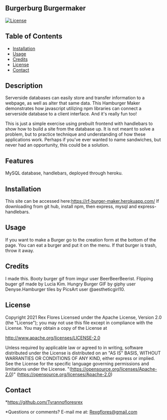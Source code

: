 ## Burgerburg Burgermaker
[![License](https://img.shields.io/badge/License-Apache%202.0-blue.svg)](https://opensource.org/licenses/Apache-2.0)
  
## Table of Contents
* [Installation](#installation)
* [Usage](#usage)
* [Credits](#credits)
* [License](#license)
* [Contact](#contact)

## Description
Serverside databases can easily store and transfer information to a webpage, as well as alter that same data. This Hamburger Maker demonstrates how javascript utilizing npm libraries can connect a serverside database to a client interface. And it's really fun too! 
      
This is just a simple exercise using prebuilt frontend with  handlebars to show how to build a site from the database up. It is not meant to solve a problem, but to practice technique and understanding of how these applications work. Perhaps if you've ever wanted to name sandwiches, but never had an opportunity, this could be a solution.
      
## Features
MySQL database, handlebars, deployed through heroku.
      
## Installation
This site can be accessed here:https://rf-burger-maker.herokuapp.com/ If downloading from git hub, install npm, then express, mysql and express-handlebars.
      
## Usage
If you want to make a Burger go to the creation form at the bottom of the page. You can eat a burger and put it on the menu. If that burger is trash, throw it away.
      
## Credits
I made this. Booty burger gif from imgur user BeerBeerBeerist. Flipping buger gif made by Lucia Kim. Hungry Burger GIF by giphy user Denyse.Hamburger tiles by PicsArt user @aestheticgirl10.
      
## License
Copyright 2021 Rex Flores Licensed under the Apache License, Version 2.0 (the "License");
you may not use this file except in compliance with the License.
You may obtain a copy of the License at

http://www.apache.org/licenses/LICENSE-2.0

Unless required by applicable law or agreed to in writing, software
distributed under the License is distributed on an "AS IS" BASIS,
WITHOUT WARRANTIES OR CONDITIONS OF ANY KIND, either express or implied.
See the License for the specific language governing permissions and
limitations under the License.
"(https://opensource.org/licenses/Apache-2.0)"
(https://opensource.org/licenses/Apache-2.0)
## Contact
*https://github.com/Tyrannofloresrex

*Questions or comments? E-mail me at: Rexgflores@gmail.com